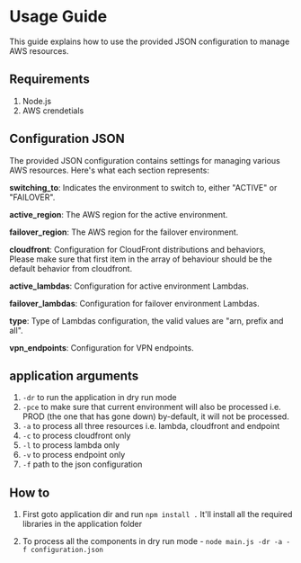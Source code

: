 
# Usage Guide

This guide explains how to use the provided JSON configuration to manage AWS resources.

## Requirements

1. Node.js
2. AWS crendetials

## Configuration JSON
The provided JSON configuration contains settings for managing various AWS resources. Here's what each section represents:

**switching_to**: Indicates the environment to switch to, either "ACTIVE" or "FAILOVER".

**active_region**: The AWS region for the active environment.

**failover_region**: The AWS region for the failover environment.

**cloudfront**: Configuration for CloudFront distributions and behaviors, Please make sure that first item in the array of behaviour should be the default behavior from cloudfront.

**active_lambdas**: Configuration for active environment Lambdas.

**failover_lambdas**: Configuration for failover environment Lambdas.

**type**: Type of Lambdas configuration, the valid values are "arn, prefix and all".

**vpn_endpoints**: Configuration for VPN endpoints.

## application arguments
1. `-dr` to run the application in dry run mode
2. `-pce` to make sure that current environment will also be processed i.e. PROD (the one that has gone down) by-default, it will not be processed.
3. `-a` to process all three resources i.e. lambda, cloudfront and endpoint
4. `-c` to process cloudfront only
5. `-l` to process lambda only
6. `-v` to process endpoint only
7. `-f` path to the json configuration

## How to

1. First goto application dir and run `npm install .`
It'll install all the required libraries in the application folder

2. To process all the components in dry run mode - `node main.js -dr -a -f configuration.json`